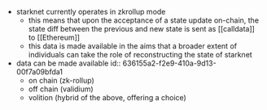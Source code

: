- starknet currently operates in zkrollup mode
	- this means that upon the acceptance of a state update on-chain, the state diff between the previous and new state is sent as [[calldata]] to [[Ethereum]]
	- this data is made available in the aims that a broader extent of individuals can take the role of reconstructing the state of starknet
- data can be made available
  id:: 636155a2-f2e9-410a-9d13-00f7a09bfda1
	- on chain (zk-rollup)
	- off chain (validium)
	- volition (hybrid of the above, offering a choice)